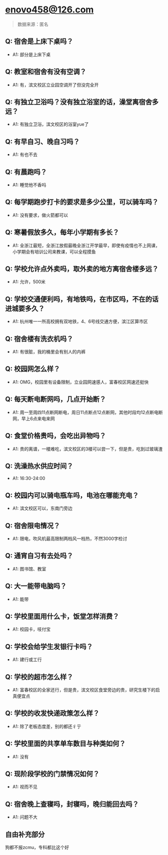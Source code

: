 # enovo458@126.com

> 数据来源：匿名

## Q: 宿舍是上床下桌吗？

- A1: 部分是上床下桌

## Q: 教室和宿舍有没有空调？

- A1: 有，滨文校区立业园空调开了但没完全开

## Q: 有独立卫浴吗？没有独立浴室的话，澡堂离宿舍多远？

- A1: 有独立卫浴，滨文校区的浴室yue了

## Q: 有早自习、晚自习吗？

- A1: 有也不去

## Q: 有晨跑吗？

- A1: 睡觉他不香吗

## Q: 每学期跑步打卡的要求是多少公里，可以骑车吗？

- A1: 没有要求，做火箭都可以

## Q: 寒暑假放多久，每年小学期有多长？

- A1: 全浙江最短，全浙江放假最晚全浙江开学最早，即使有疫情也不上网课，小学期会有培训公司来教课，可以全程摸鱼

## Q: 学校允许点外卖吗，取外卖的地方离宿舍楼多远？

- A1: 允许，500米

## Q: 学校交通便利吗，有地铁吗，在市区吗，不在的话进城要多久？

- A1: 杭州唯一一所高校拥有双地铁，4、6号线交通方便，滨江区算市区

## Q: 宿舍楼有洗衣机吗？

- A1: 有很脏，我的桶里会有别人的内裤

## Q: 校园网怎么样？

- A1: OMG，校园里有设备限制，立业园网速感人，富春校区网速还挺快

## Q: 每天断电断网吗，几点开始断？

- A1: 周一至周四11点断网断电，周日11点断点12点断网，其他时段均12点断电断网，早上6点来电来网

## Q: 食堂价格贵吗，会吃出异物吗？

- A1: 贵的离谱，一楼难吃，滨文校区的3楼可以尝一下，但是贵，吃到过玻璃渣

## Q: 洗澡热水供应时间？

- A1: 16:30-24:00

## Q: 校园内可以骑电瓶车吗，电池在哪能充电？

- A1: 滨文校区可以，东南门旁边

## Q: 宿舍限电情况？

- A1: 限电，吹风机最高限制两档风一档热，不然3000字检讨

## Q: 通宵自习有去处吗？

- A1: 图书馆、教室

## Q: 大一能带电脑吗？

- A1: 能带

## Q: 学校里面用什么卡，饭堂怎样消费？

- A1: 校园卡，吱付宝

## Q: 学校会给学生发银行卡吗？

- A1: 建行或工行

## Q: 学校的超市怎么样？

- A1: 富春校区的全家还行，但是贵，滨文校区食堂旁边的贵，研究生楼下的启真便宜点

## Q: 学校的收发快递政策怎么样？

- A1: 除了老板态度差，别的都还彳亍

## Q: 学校里面的共享单车数目与种类如何？

- A1: 没有

## Q: 现阶段学校的门禁情况如何？

- A1: 视而不见

## Q: 宿舍晚上查寝吗，封寝吗，晚归能回去吗？

- A1: 问题不大

## 自由补充部分

狗都不报zcmu，专科都比这个好